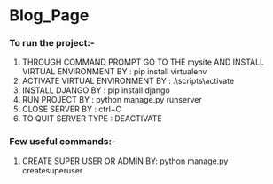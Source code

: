 # Blog_Page

### To run the project:-
 
 1. THROUGH COMMAND PROMPT GO TO THE mysite AND INSTALL VIRTUAL ENVIRONMENT BY : pip install virtualenv
 2. ACTIVATE VIRTUAL ENVIRONMENT BY : .\scripts\activate
 3. INSTALL DJANGO BY : pip install django
 4. RUN PROJECT BY : python manage.py runserver
 5. CLOSE SERVER BY : ctrl+C
 6. TO QUIT SERVER TYPE : DEACTIVATE
 
 ### Few useful commands:-
 
 1. CREATE SUPER USER OR ADMIN BY: python manage.py createsuperuser


 
